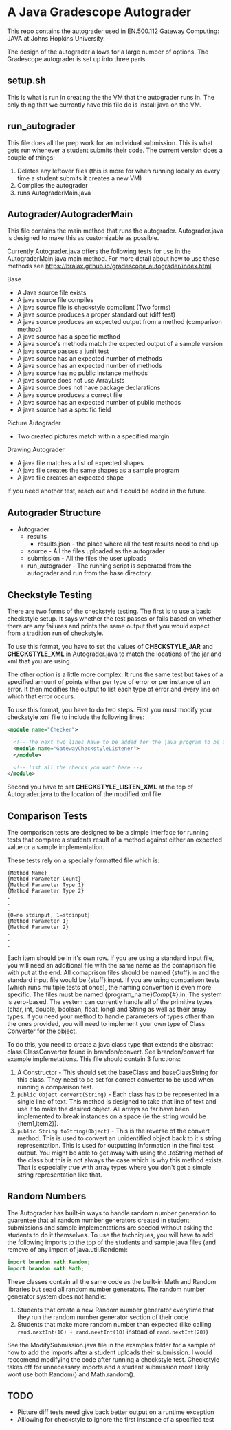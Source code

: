 # A Java Gradescope Autograder

This repo contains the autograder used in EN.500.112 Gateway Computing: JAVA at Johns Hopkins University.

The design of the autograder allows for a large number of options. The Gradescope autograder is set up into three parts.

## setup.sh
This is what is run in creating the the VM that the autograder runs in. The only thing that we currently have this file do
is install java on the VM. 

## run_autograder
This file does all the prep work for an individual submission. This is what gets run whenever a student submits their code.
The current version does a couple of things:
1. Deletes any leftover files (this is more for when running locally as every time a student submits it creates a new VM)
2. Compiles the autograder
3. runs AutograderMain.java

## Autograder/AutograderMain
This file contains the main method that runs the autograder. Autograder.java is designed to make this as customizable as possible.

Currently Autograder.java offers the following tests for use in the AutograderMain.java main method. For more detail about how to use these methods
see https://bralax.github.io/gradescope_autograder/index.html.

Base

* A Java source file exists
* A java source file compiles
* A java source file is checkstyle compliant (Two forms)
* A java source produces a proper standard out (diff test)
* A java source produces an expected output from a method (comparison method)
* A java source has a specific method
* A java source's methods match the expected output of a sample version 
* A java source passes a junit test
* A java source has an expected number of methods
* A java source has an expected number of methods
* A java source has no public instance methods
* A java source does not use ArrayLists
* A java source does not have package declarations
* A java source produces a correct file
* A java source has an expected number of public methods
* A java source has a specific field
   
Picture Autograder
* Two created pictures match within a specified margin

Drawing Autograder
* A java file matches a list of expected shapes
* A java file creates the same shapes as a sample program
* A java file creates an expected shape

 
If you need another test, reach out and it could be added in the future.

## Autograder Structure

* Autograder
   * results
      * results.json - the place where all the test results need to end up
   * source - All the files uploaded as the autograder
   * submission - All the files the user uploads
   * run_autograder - The running script is seperated from the autograder and run from the base directory.

## Checkstyle Testing
   There are two forms of the checkstyle testing. The first is to use a basic checkstyle setup. It says whether the test passes or fails based on whether there are any failures and prints the same output that you would expect from a tradition run of checkstyle.

   To use this format, you have to set the values of **CHECKSTYLE_JAR** and **CHECKSTYLE_XML** in Autograder.java to match the locations of the jar and xml that you are using.

   The other option is a little more complex. It runs the same test but takes of a specified amount of points either per type of error or per instance of an error. It then modifies the output to list each type of error and every line on which that error occurs.

   To use this format, you have to do two steps. First you must modify your checkstyle xml file to include the following lines:
   ```xml
   <module name="Checker">

     <!-- The next two lines have to be added for the java program to be able to Listen to the test being run. -->
     <module name="GatewayCheckstyleListener">
     </module>

     <!-- list all the checks you want here -->
   </module>
   ```
   Second you have to set **CHECKSTYLE_LISTEN_XML** at the top of Autograder.java to the location of the modified xml file.

## Comparison Tests
   The comparison tests are designed to be a simple interface for running tests that compare a students result of a method against either an expected value or a sample implementation.

   These tests rely on a specially formatted file which is:
   ```
   {Method Name}
   {Method Parameter Count}
   {Method Parameter Type 1}
   {Method Parameter Type 2}
   .
   .
   .
   {0=no stdinput, 1=stdinput}
   {Method Parameter 1}
   {Method Parameter 2}
   .
   .
   .
   ```
   Each item should be in it's own row. If you are using a standard input file, you will need an additional file with the same name as the comaprison file with put at the end. All comaprison files should be named {stuff}.in and the standard input file would be {stuff}.input. If you are using comparison tests (which runs multiple tests at once), the naming convention is even more specific. The files must be named {program_name}_Comp_{#}.in. The system is zero-based. The system can currently handle all of the primitive types (char, int, double, boolean, float, long) and String as well as their array types. If you need your method to handle parameters of types other than the ones provided, you will need to implement your own type of Class Converter for the object.

   To do this, you need to create a java class type that extends the abstract class ClassConverter found in brandon/convert. See brandon/convert for example implemetations. This file should contain 3 functions:
   1. A Constructor - This should set the baseClass and baseClassString for this class. They need to be set for correct converter to be used when running a comparison test.
   2. ```public Object convert(String)``` - Each class has to be represented in a single line of text. This method is designed to take that line of text and use it to make the desired object. All arrays so far have been implemented to break instances on a space (ie the string would be {item1,item2}).
   3. ```public String toString(Object)``` - This is the reverse of the convert method. This is used to convert an unidentified object back to it's string representation. This is used for outputting information in the final test output. You might be able to get away with using the .toString method of the class but this is not always the case which is why this method exists. That is especially true with array types where you don't get a simple string representation like that.

## Random Numbers
   The Autograder has built-in ways to handle random number generation to guarentee that all random number generators created in student submissions and sample implementations are seeded without asking the students to do it themselves. To use the techniques, you will have to add the following imports to the top of the students and sample java files (and remove of any import of java.util.Random):
   ```java
   import brandon.math.Random;
   import brandon.math.Math;
   ```
   These classes contain all the same code as the built-in Math and Random libraries but sead all random number generators. The random number generator system does not handle:
   1. Students that create a new Random number generator everytime that they run the random number generator section of their code
   2. Students that make more random number than expected (like calling ```rand.nextInt(10) + rand.nextInt(10)``` instead of ```rand.nextInt(20)```)

   See the ModifySubmission.java file in the examples folder for a sample of how to add the imports after a student uploads their submission. I would reccomend modifying the code after running a checkstyle test. Checkstyle takes off for unnecessary imports and a student submission most likely wont use both Random() and Math.random(). 
      
## TODO
   * Picture diff tests need give back better output on a runtime exception
   * Alllowing for checkstyle to ignore the first instance of a specified test